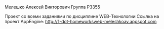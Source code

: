 Мелешко Алексей Викторович
Группа Р3355

Проект со всеми заданиями по дисциплине WEB-Технологии
Ссылка на проект AppEngine: http://1-dot-homeworksweb-meleshkoav.appspot.com
